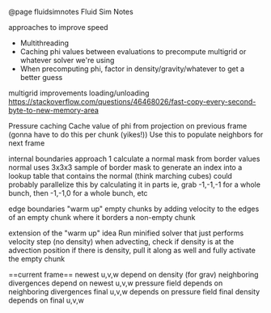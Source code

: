 @page fluidsimnotes Fluid Sim Notes


approaches to improve speed
 - Multithreading
 - Caching phi values between evaluations to precompute multigrid or whatever solver we're using
 - When precomputing phi, factor in density/gravity/whatever to get a better guess




multigrid improvements
 loading/unloading
 https://stackoverflow.com/questions/46468026/fast-copy-every-second-byte-to-new-memory-area


Pressure caching
 Cache value of phi from projection on previous frame (gonna have to do this per chunk (yikes!))
 Use this to populate neighbors for next frame


internal boundaries approach 1
 calculate a normal mask from border values
 normal uses 3x3x3 sample of border mask to generate an index into a lookup table that contains the normal
 (think marching cubes)
 could probably parallelize this by calculating it in parts
 ie, grab -1,-1,-1 for a whole bunch, then -1,-1,0 for a whole bunch, etc
 

edge boundaries
 "warm up" empty chunks by adding velocity to the edges of an empty chunk where it borders a non-empty chunk

extension of the "warm up" idea
 Run minified solver that just performs velocity step (no density)
 when advecting, check if density is at the advection position
 if there is density, pull it along as well and fully activate the empty chunk

==current frame==
newest u,v,w depend on density (for grav)
neighboring divergences depend on newest u,v,w
pressure field depends on neighboring divergences
final u,v,w depends on pressure field
final density depends on final u,v,w